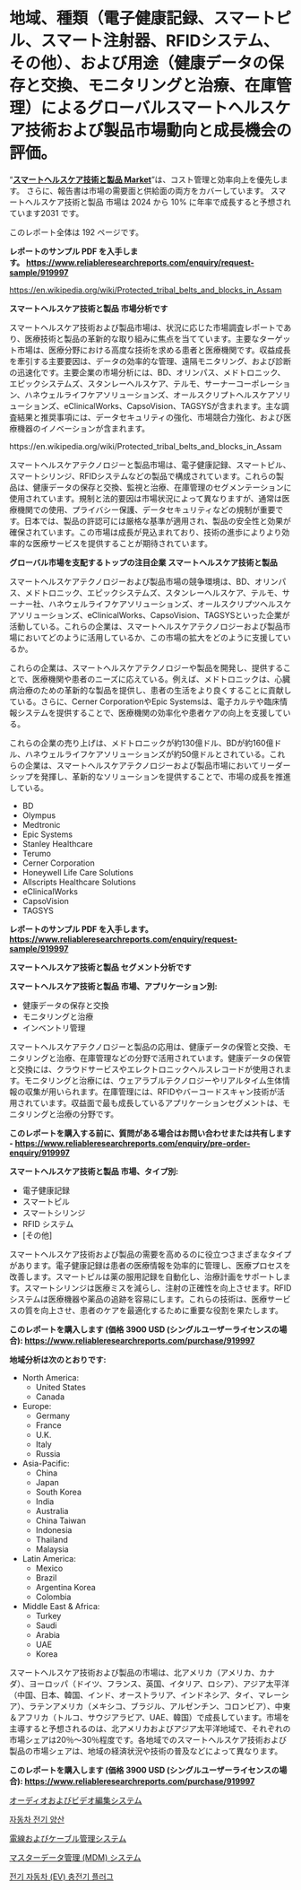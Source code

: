 <p><h1>地域、種類（電子健康記録、スマートピル、スマート注射器、RFIDシステム、その他）、および用途（健康データの保存と交換、モニタリングと治療、在庫管理）によるグローバルスマートヘルスケア技術および製品市場動向と成長機会の評価。</h1></p><p>&ldquo;<strong><a href="https://www.reliableresearchreports.com/smart-healthcare-technologies-and-products-r919997">スマートヘルスケア技術と製品 Market</a></strong>&rdquo;は、コスト管理と効率向上を優先します。 さらに、報告書は市場の需要面と供給面の両方をカバーしています。 スマートヘルスケア技術と製品 市場は 2024 から 10% に年率で成長すると予想されています2031 です。</p>
<p>このレポート全体は 192 ページです。</p>
<p><strong>レポートのサンプル PDF を入手します。&nbsp;<a href="https://www.reliableresearchreports.com/enquiry/request-sample/919997">https://www.reliableresearchreports.com/enquiry/request-sample/919997</a></strong></p>
<p><a href="https://en.wikipedia.org/wiki/Protected_tribal_belts_and_blocks_in_Assam">https://en.wikipedia.org/wiki/Protected_tribal_belts_and_blocks_in_Assam</a></p>
<p><strong>スマートヘルスケア技術と製品 市場分析です</strong></p>
<p><p>スマートヘルスケア技術および製品市場は、状況に応じた市場調査レポートであり、医療技術と製品の革新的な取り組みに焦点を当てています。主要なターゲット市場は、医療分野における高度な技術を求める患者と医療機関です。収益成長を牽引する主要要因は、データの効率的な管理、遠隔モニタリング、および診断の迅速化です。主要企業の市場分析には、BD、オリンパス、メドトロニック、エピックシステムズ、スタンレーヘルスケア、テルモ、サーナーコーポレーション、ハネウェルライフケアソリューションズ、オールスクリプトヘルスケアソリューションズ、eClinicalWorks、CapsoVision、TAGSYSが含まれます。主な調査結果と推奨事項には、データセキュリティの強化、市場競合力強化、および医療機器のイノベーションが含まれます。</p></p>
<p>https://en.wikipedia.org/wiki/Protected_tribal_belts_and_blocks_in_Assam</p>
<p><p>スマートヘルスケアテクノロジーと製品市場は、電子健康記録、スマートピル、スマートシリンジ、RFIDシステムなどの製品で構成されています。これらの製品は、健康データの保存と交換、監視と治療、在庫管理のセグメンテーションに使用されています。規制と法的要因は市場状況によって異なりますが、通常は医療機関での使用、プライバシー保護、データセキュリティなどの規制が重要です。日本では、製品の許認可には厳格な基準が適用され、製品の安全性と効果が確保されています。この市場は成長が見込まれており、技術の進歩によりより効率的な医療サービスを提供することが期待されています。</p></p>
<p><strong>グローバル市場を支配するトップの注目企業 スマートヘルスケア技術と製品</strong></p>
<p><p>スマートヘルスケアテクノロジーおよび製品市場の競争環境は、BD、オリンパス、メドトロニック、エピックシステムズ、スタンレーヘルスケア、テルモ、サーナー社、ハネウェルライフケアソリューションズ、オールスクリプツヘルスケアソリューションズ、eClinicalWorks、CapsoVision、TAGSYSといった企業が活動している。これらの企業は、スマートヘルスケアテクノロジーおよび製品市場においてどのように活用しているか、この市場の拡大をどのように支援しているか。</p><p>これらの企業は、スマートヘルスケアテクノロジーや製品を開発し、提供することで、医療機関や患者のニーズに応えている。例えば、メドトロニックは、心臓病治療のための革新的な製品を提供し、患者の生活をより良くすることに貢献している。さらに、Cerner CorporationやEpic Systemsは、電子カルテや臨床情報システムを提供することで、医療機関の効率化や患者ケアの向上を支援している。</p><p>これらの企業の売り上げは、メドトロニックが約130億ドル、BDが約160億ドル、ハネウェルライフケアソリューションズが約50億ドルとされている。これらの企業は、スマートヘルスケアテクノロジーおよび製品市場においてリーダーシップを発揮し、革新的なソリューションを提供することで、市場の成長を推進している。</p></p>
<p><ul><li>BD</li><li>Olympus</li><li>Medtronic</li><li>Epic Systems</li><li>Stanley Healthcare</li><li>Terumo</li><li>Cerner Corporation</li><li>Honeywell Life Care Solutions</li><li>Allscripts Healthcare Solutions</li><li>eClinicalWorks</li><li>CapsoVision</li><li>TAGSYS</li></ul></p>
<p><strong>レポートのサンプル PDF を入手します。 <a href="https://www.reliableresearchreports.com/enquiry/request-sample/919997">https://www.reliableresearchreports.com/enquiry/request-sample/919997</a></strong></p>
<p><strong>スマートヘルスケア技術と製品 セグメント分析です</strong></p>
<p><strong>スマートヘルスケア技術と製品 市場、アプリケーション別:</strong></p>
<p><ul><li>健康データの保存と交換</li><li>モニタリングと治療</li><li>インベントリ管理</li></ul></p>
<p><p>スマートヘルスケアテクノロジーと製品の応用は、健康データの保管と交換、モニタリングと治療、在庫管理などの分野で活用されています。健康データの保管と交換には、クラウドサービスやエレクトロニックヘルスレコードが使用されます。モニタリングと治療には、ウェアラブルテクノロジーやリアルタイム生体情報の収集が用いられます。在庫管理には、RFIDやバーコードスキャン技術が活用されています。収益面で最も成長しているアプリケーションセグメントは、モニタリングと治療の分野です。</p></p>
<p><strong>このレポートを購入する前に、質問がある場合はお問い合わせまたは共有します - <a href="https://www.reliableresearchreports.com/enquiry/pre-order-enquiry/919997">https://www.reliableresearchreports.com/enquiry/pre-order-enquiry/919997</a></strong></p>
<p><strong>スマートヘルスケア技術と製品 市場、タイプ別:</strong></p>
<p><ul><li>電子健康記録</li><li>スマートピル</li><li>スマートシリンジ</li><li>RFID システム</li><li>[その他]</li></ul></p>
<p><p>スマートヘルスケア技術および製品の需要を高めるのに役立つさまざまなタイプがあります。電子健康記録は患者の医療情報を効率的に管理し、医療プロセスを改善します。スマートピルは薬の服用記録を自動化し、治療計画をサポートします。スマートシリンジは医療ミスを減らし、注射の正確性を向上させます。RFIDシステムは医療機器や薬品の追跡を容易にします。これらの技術は、医療サービスの質を向上させ、患者のケアを最適化するために重要な役割を果たします。</p></p>
<p><strong>このレポートを購入します (価格 3900 USD (シングルユーザーライセンスの場合): <a href="https://www.reliableresearchreports.com/purchase/919997">https://www.reliableresearchreports.com/purchase/919997</a></strong></p>
<p><strong>地域分析は次のとおりです:</strong></p>
<p><ul>
    <li>
        North America:
        <ul>
            <li>United States</li>
            <li>Canada</li>
        </ul>
    </li>
    <li>
        Europe:
        <ul>
            <li>Germany</li>
            <li>France</li>
            <li>U.K.</li>
            <li>Italy</li>
            <li>Russia</li>
        </ul>
    </li>
    <li>
        Asia-Pacific:
        <ul>
            <li>China</li>
            <li>Japan</li>
            <li>South Korea</li>
            <li>India</li>
            <li>Australia</li>
            <li>China Taiwan</li>
            <li>Indonesia</li>
            <li>Thailand</li>
            <li>Malaysia</li>
        </ul>
    </li>
    <li>
        Latin America:
        <ul>
            <li>Mexico</li>
            <li>Brazil</li>
            <li>Argentina Korea</li>
            <li>Colombia</li>
        </ul>
    </li>
    <li>
        Middle East & Africa:
        <ul>
            <li>Turkey</li>
            <li>Saudi</li>
            <li>Arabia</li>
            <li>UAE</li>
            <li>Korea</li>
        </ul>
    </li>
    </ul></p>
<p><p>スマートヘルスケア技術および製品の市場は、北アメリカ（アメリカ、カナダ）、ヨーロッパ（ドイツ、フランス、英国、イタリア、ロシア）、アジア太平洋（中国、日本、韓国、インド、オーストラリア、インドネシア、タイ、マレーシア）、ラテンアメリカ（メキシコ、ブラジル、アルゼンチン、コロンビア）、中東＆アフリカ（トルコ、サウジアラビア、UAE、韓国）で成長しています。市場を主導すると予想されるのは、北アメリカおよびアジア太平洋地域で、それぞれの市場シェアは20％〜30％程度です。各地域でのスマートヘルスケア技術および製品の市場シェアは、地域の経済状況や技術の普及などによって異なります。</p></p>
<p><strong>このレポートを購入します (価格 3900 USD (シングルユーザーライセンスの場合): <a href="https://www.reliableresearchreports.com/purchase/919997">https://www.reliableresearchreports.com/purchase/919997</a></strong></p>
<p><p><a href="https://github.com/TerrellConn/Market-Research-Report-List-3/blob/main/316320681847.md">オーディオおよびビデオ編集システム</a></p><p><a href="https://github.com/rcabello548/Market-Research-Report-List-3/blob/main/2341844101502.md">자동차 전기 양산</a></p><p><a href="https://github.com/schmahlson/Market-Research-Report-List-3/blob/main/486211881846.md">電線およびケーブル管理システム</a></p><p><a href="https://github.com/roulaayoub-saad/Market-Research-Report-List-3/blob/main/292179381845.md">マスターデータ管理 (MDM) システム</a></p><p><a href="https://github.com/Nicolasrown5/Market-Research-Report-List-2/blob/main/3324093101503.md">전기 자동차 (EV) 충전기 플러그</a></p></p>